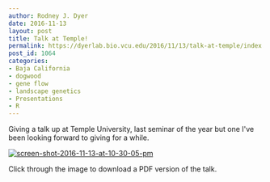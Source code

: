 ```yaml
---
author: Rodney J. Dyer
date: 2016-11-13
layout: post
title: Talk at Temple!
permalink: https://dyerlab.bio.vcu.edu/2016/11/13/talk-at-temple/index.html
post_id: 1064
categories: 
- Baja California
- dogwood
- gene flow
- landscape genetics
- Presentations
- R
---
```

Giving a talk up at Temple University, last seminar of the year but one I've been looking forward to giving for a while.

<!-- More -->

[![screen-shot-2016-11-13-at-10-30-05-pm](http://dyerlab.bio.vcu.edu/wp-content/uploads/sites/4831/2016/11/Screen-Shot-2016-11-13-at-10.30.05-PM-300x224.png)](https://drive.google.com/file/d/0B0T81CzLjtfPbVlYTFVGVzVKUWc/view?usp=sharing)


Click through the image to download a PDF version of the talk.
